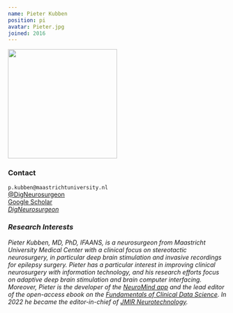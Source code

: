 ```yaml
---
name: Pieter Kubben
position: pi
avatar: Pieter.jpg
joined: 2016
---
```


<img width="250" src="{{site.baseurl}}/images/people/{{page.avatar}}" data-action="zoom">

### Contact

<i class="fa fa-envelope-o"></i>  `p.kubben@maastrichtuniversity.nl`<br/>
<i class="fa fa-twitter"></i> [@DigNeurosurgeon](https://twitter.com/DigNeurosurgeon) <br/>
<i class="fa fa-bar-chart"></i> [Google Scholar](https://scholar.google.de/citations?user=qJ8121AAAAAJ) <br/>
<i class="fa fa-github"> [DigNeurosurgeon](https://github.com/DigNeurosurgeon) <br/>

### Research Interests
Pieter Kubben, MD, PhD, IFAANS, is a neurosurgeon from Maastricht University Medical Center with a clinical focus on stereotactic neurosurgery, in particular deep brain stimulation and invasive recordings for epilepsy surgery. Pieter has a particular interest in improving clinical neurosurgery with information technology, and his research efforts focus on adaptive deep brain stimulation and brain computer interfacing. Moreover, Pieter is the developer of the [NeuroMind app](http://neuromind.app) and the lead editor of the open-access ebook on the [Fundamentals of Clinical Data Science](http://www.clinicaldatasciencebook.com). In 2022 he became the editor-in-chief of [JMIR Neurotechnology](https://neuro.jmir.org).

